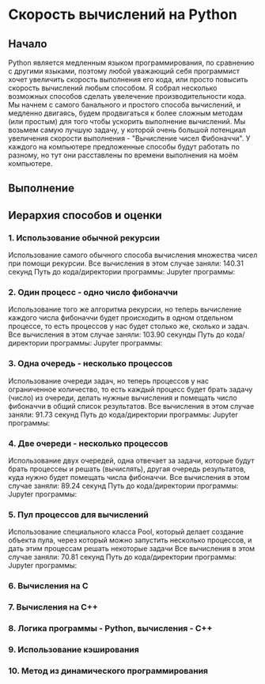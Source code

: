 <h1>Скорость вычислений на Python</h1>

<h2>Начало</h2>
<p>Python является медленным языком программирования, по сравнению с другими языками, поэтому любой уважающий себя программист хочет 
увеличить скорость выполнения его кода, или просто повысить скорость вычислений любым способом. Я собрал несколько возможных способов 
сделать увелечение производительности кода. Мы начнем с самого банального и простого способa вычислений, и медленно двигаясь, будем 
продвигаться к более сложным методам (или простым) для того чтобы ускорить выполнение вычислений. Мы возьмем самую лучшую задачу, у 
которой очень большой потенциал увеличения скорости выполнения - "Вычисление чисел Фибоначчи". У каждого на компьютере предложенные 
способы будут работать по разному, но тут они расставлены по времени выполнения на моём компьютере.</p>
<h2>Выполнение</h2>

<h2>Иерархия способов и оценки</h2>

<h3>1. Использование обычной рекурсии</h3>
Использование самого обычного способа вычисления множества чисел при помощи рекурсии.
Все вычисления в этом случае заняли: 140.31 секунд
Путь до кода/директории программы: 
Jupyter программы: 

<h3>2. Один процесс - одно число фибоначчи</h3>
Использование того же алгоритма рекурсии, но теперь вычисление каждого числа фибоначчи будет происходить в одном отдельном процессе,
то есть процессов у нас будет столько же, сколько и задач.
Все вычисления в этом случае заняли: 103.90 секунды
Путь до кода/директории программы: 
Jupyter программы: 

<h3>3. Одна очередь - несколько процессов</h3>
Использование очереди задач, но теперь процессов у нас ограниченное количество, то есть каждый процесс будет брать задачу (число) из очереди,
делать нужные вычисления и помещать число фибоначчи в общий список результатов.
Все вычисления в этом случае заняли: 91.73 секунд
Путь до кода/директории программы: 
Jupyter программы: 

<h3>4. Две очереди - несколько процессов</h3>
Использование двух очередей, одна отвечает за задачи, которые будут брать процессеы и решать (вычислять), другая очередь результатов, куда нужно
будет помещать числа фибоначчи.
Все вычисления в этом случае заняли: 89.24 секунд
Путь до кода/директории программы: 
Jupyter программы: 

<h3>5. Пул процессов для вычислений</h3>
Использование специального класса Pool, который делает создание объекта пула, через который можно запустить несколько процессов, и дать этим процессам решать некоторые задачи
Все вычисления в этом случае заняли: 70.81 секунд
Путь до кода/директории программы: 
Jupyter программы: 

<h3>6. Вычисления на C</h3>

<h3>7. Вычисления на C++</h3>

<h3>8. Логика программы - Python, вычисления - С++</h3>

<h3>9. Использование кэширования</h3>

<h3>10. Метод из динамического программирования</h3>
